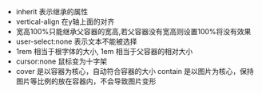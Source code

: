 - inherit 表示继承的属性
- vertical-align 在y轴上面的对齐
- 宽高100%只能继承父容器的宽高,若父容器没有宽高则设置100%将没有效果
- user-select:none 表示文本不能被选择
- 1rem 相当于根字体的大小, 1em 相当于父容器的相对大小
- cursor:none 鼠标变为十字架
- cover 是以容器为核心，自动符合容器的大小
  contain 是以图片为核心，保持图片等比例的放在容器内，不会导致图片变形
